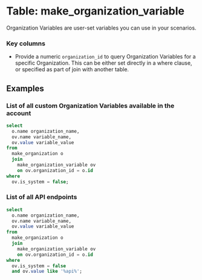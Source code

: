 # Table: make_organization_variable

Organization Variables are user-set variables you can use in your scenarios.

### Key columns

- Provide a numeric `organization_id` to query Organization Variables for a specific Organization. This can be either
  set directly in a where clause, or specified as part of join with another table.

## Examples

### List of all custom Organization Variables available in the account

```sql
select
  o.name organization_name,
  ov.name variable_name,
  ov.value variable_value
from
  make_organization o
  join
    make_organization_variable ov
    on ov.organization_id = o.id
where
  ov.is_system = false;
```

### List of all API endpoints

```sql
select
  o.name organization_name,
  ov.name variable_name,
  ov.value variable_value 
from
  make_organization o 
  join
    make_organization_variable ov 
    on ov.organization_id = o.id 
where
  ov.is_system = false
  and ov.value like '%api%';
```
